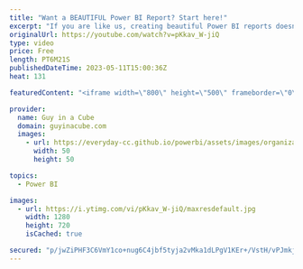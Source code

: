 ```yaml
---
title: "Want a BEAUTIFUL Power BI Report? Start here!"
excerpt: "If you are like us, creating beautiful Power BI reports doesn't come easy. Mara Pereira joins us to show us where to start to get amazing and beautiful Power BI reports even with no designer background.  Dribbble https://dribbble.com/  Freepik https://www.freepik.com/  Figma https://www.figma.com/  Adobe"
originalUrl: https://youtube.com/watch?v=pKkav_W-jiQ
type: video
price: Free
length: PT6M21S
publishedDateTime: 2023-05-11T15:00:36Z
heat: 131

featuredContent: "<iframe width=\"800\" height=\"500\" frameborder=\"0\" src=\"https://www.youtube.com/embed/pKkav_W-jiQ\" allow=\"accelerometer; autoplay; encrypted-media; gyroscope; picture-in-picture\" allowfullscreen></iframe>"

provider:
  name: Guy in a Cube
  domain: guyinacube.com
  images:
    - url: https://everyday-cc.github.io/powerbi/assets/images/organizations/guyinacube.com-50x50.jpg
      width: 50
      height: 50

topics:
  - Power BI

images:
  - url: https://i.ytimg.com/vi/pKkav_W-jiQ/maxresdefault.jpg
    width: 1280
    height: 720
    isCached: true

secured: "p/jwZiPHF3C6VmY1co+nug6C4jbf5tyja2vMka1dLPgV1KEr+/VstH/vPJmkj1ChxRBg0ALrM/oEp1xbg9Z0IeCXV1C6UKQof9SpOhx4AYrZm0PCvqJKeEvyMBbsib501DwM4OrlVc9lGvTZZyFelWra4wouLxD3D3M0OVsqsQ9lL1BGKbKDPUGpztUESMEF+GuJju2lZjp56/bSyELBm9UeQuKErxwZETkEPRu59WfAFtPWtW4sRQ0pDD0MDyTQPB4wlu81TD41Pw25h9tm6kaFKqNStv0Pa1mimnyigcaNOwdYSWBFIKsXUX6VO47zRPE3ZnIE1fdvlaEFNl/VG0ibeGbr8QoGx4O9ZAAOo9zB7hvaWHr2dl4Zq9o79RClQY5qmXM0U1M9I9PEHVy5W3TDkTa6P2tN0PTmnPS/QB0=;rCAyk1FJ3Hv3OEEapH00uA=="
---
```


